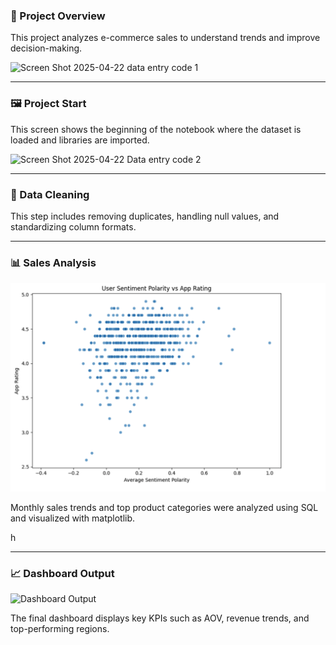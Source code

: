  


### 📍 Project Overview    
This project analyzes e-commerce sales to understand trends and improve decision-making.





[
](https://github.com/shedar97/Google-Play-store/blob/main/data%20entry%20screenshots.png/Screen%20Shot%202025-04-22%20data%20entry%20code%201.png?raw=true)



<img width="1056" alt="Screen Shot 2025-04-22 data entry code 1" src="https://github.com/user-attachments/assets/85ea52b6-1450-4583-bdd3-528c0efcce75" />




---

### 🖼️  Project Start 


This screen shows the beginning of the notebook where the dataset is loaded and libraries are imported.





<img width="966" alt="Screen Shot 2025-04-22 Data entry code 2" src="https://github.com/user-attachments/assets/ea0833f6-d0ab-4094-8c28-59970020cc42" />










---

### 🧹    Data Cleaning


This step includes removing duplicates, handling null values, and standardizing column formats.














---

### 📊  Sales Analysis
![Sales Analysis](https://github.com/shedar97/Google-Play-store/blob/main/data%20entry%20screenshots.png/Screen%20Shot%202025-04-22%20at%2011.04.37%20PM.png?raw=true,https://github.com/shedar97/Google-Play-store/blob/main/data%20entry%20screenshots.png/Screen%20Shot%202025-04-22%20at%2011.03.38%20PM.png?raw=true,https://github.com/shedar97/Google-Play-store/blob/main/data%20entry%20screenshots.png/Screen%20Shot%202025-04-22%20at%2011.01.57%20PM.png?raw=true,https://github.com/shedar97/Google-Play-store/blob/main/data%20entry%20screenshots.png/Screen%20Shot%202025-04-22%20at%2011.02.39%20PM.png?raw=true,https://github.com/shedar97/Google-Play-store/blob/main/data%20entry%20screenshots.png/Screen%20Shot%202025-04-22%20at%2011.05.22%20PM.png?raw=true)

Monthly sales trends and top product categories were analyzed using SQL and visualized with matplotlib.



h














---

### 📈  Dashboard Output
![Dashboard Output](images/dashboard.png)

The final dashboard displays key KPIs such as AOV, revenue trends, and top-performing regions.






















